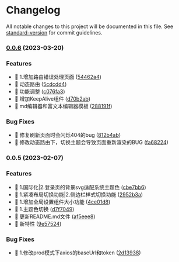 # Changelog

All notable changes to this project will be documented in this file. See [standard-version](https://github.com/conventional-changelog/standard-version) for commit guidelines.

### [0.0.6](https://github.com/denganjia/YuJiAdmin/compare/v0.0.5...v0.0.6) (2023-03-20)


### Features

* 🚀 1.增加路由错误处理页面 ([54462a4](https://github.com/denganjia/YuJiAdmin/commit/54462a4f13bd4fd3ad3c31dc826886746906ff67))
* 🚀 动态路由 ([5cdcdd4](https://github.com/denganjia/YuJiAdmin/commit/5cdcdd4e8aa406e15a3807f035bd7918dfa53cf5))
* 🚀 功能调整 ([c076fa3](https://github.com/denganjia/YuJiAdmin/commit/c076fa3aa3e802ca7b8116702dd13ee015e74231))
* 🚀 增加KeepAlive组件 ([d70b2ab](https://github.com/denganjia/YuJiAdmin/commit/d70b2ab16a489417e5b3d4239de05b364dd89717))
* 🚀 md编辑器和富文本编辑器模板 ([288191f](https://github.com/denganjia/YuJiAdmin/commit/288191fadbcb95ee5bf5ce75e4a823bdb4911680))


### Bug Fixes

* 🧩 修复刷新页面时会闪烁404的bug ([812b4ab](https://github.com/denganjia/YuJiAdmin/commit/812b4abe677c2374235ee668774af5a003ce3a72))
* 🧩 修改动态路由下，切换主题会导致页面重新渲染的BUG ([fa68224](https://github.com/denganjia/YuJiAdmin/commit/fa68224d925020fbe06388e6cb8d3829ce8b6f6b))

### 0.0.5 (2023-02-07)


### Features

* 🚀 1.国际化|2.登录页的背景svg适配系统主题色 ([cbe7bb6](https://github.com/denganjia/YuJiAdmin/commit/cbe7bb66c5930ff50863817263fd6e7f8b0f158a))
* 🚀 1.紧凑布局切换功能|2.侧边栏样式切换功能 ([2952b3a](https://github.com/denganjia/YuJiAdmin/commit/2952b3ad957afe352ec956d79414023e15205cf2))
* 🚀 1.增加全局设置组件大小功能 ([4ce01d8](https://github.com/denganjia/YuJiAdmin/commit/4ce01d8c89ac6904741c86f1479ebba1b270893b))
* 🚀 1.主题色切换 ([d7f7049](https://github.com/denganjia/YuJiAdmin/commit/d7f7049ba98022ad186cb044dedbb40c4f3b4b7c))
* 🚀 更新README.md文件 ([af5eee8](https://github.com/denganjia/YuJiAdmin/commit/af5eee8ee3cc04917e641b8f65f18cac237c121a))
* 🚀 新特性 ([9e57524](https://github.com/denganjia/YuJiAdmin/commit/9e5752481780e51b31b9637ee859a7d4fdd25008))


### Bug Fixes

* 🧩 1.修改prod模式下axios的baseUrl和token ([2d13938](https://github.com/denganjia/YuJiAdmin/commit/2d13938ba9a32e22a8788f9123ed83c5f8bdc502))
